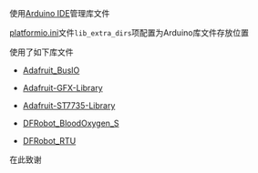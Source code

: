 使用[Arduino IDE](https://www.arduino.cc/en/software)管理库文件

[platformio.ini](../platformio.ini)文件`lib_extra_dirs`项配置为Arduino库文件存放位置



使用了如下库文件

- [Adafruit_BusIO](https://github.com/adafruit/Adafruit_BusIO)

- [Adafruit-GFX-Library](https://github.com/adafruit/Adafruit-GFX-Library)
- [Adafruit-ST7735-Library](https://github.com/adafruit/Adafruit-ST7735-Library)
- [DFRobot_BloodOxygen_S](https://github.com/DFRobot/DFRobot_BloodOxygen_S)

- [DFRobot_RTU](https://github.com/DFRobot/DFRobot_RTU)



在此致谢
